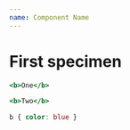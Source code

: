 ```yaml
---
name: Component Name
---
```


# First specimen

```one.html
<b>One</b>
```

```one.html
<b>Two</b>
```

```one.css
b { color: blue }
```
